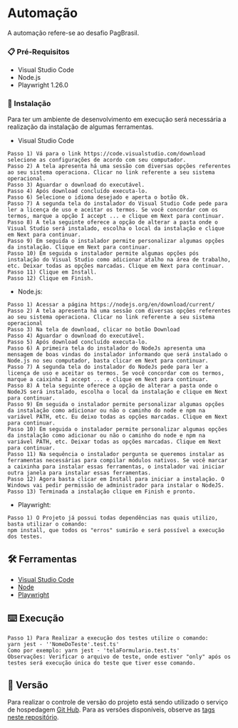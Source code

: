 #  Automação 

A automação refere-se ao desafio PagBrasil.  

### 📋 Pré-Requisitos

* Visual Studio Code
* Node.js
* Playwright 1.26.0

### 🔧 Instalação

Para ter um ambiente de desenvolvimento em execução será necessária a realização da instalação de algumas ferramentas.

* Visual Studio Code
```
Passo 1) Vá para o link https://code.visualstudio.com/download selecione as configurações de acordo com seu computador.
Passo 2) A tela apresenta há uma sessão com diversas opções referentes ao seu sistema operaciona. Clicar no link referente a seu sistema operacional.
Passo 3) Aguardar o download do executável.
Passo 4) Após download concluído executa-lo.
Passo 6) Selecione o idioma desejado e aperta o botão Ok.
Passo 7) A segunda tela do instalador do Visual Studio Code pede para ler a licença de uso e aceitar os termos. Se você concordar com os termos, marque a opção I accept ... e clique em Next para continuar.
Passo 8) A tela seguinte oferece a opção de alterar a pasta onde o Visual Studio será instalado, escolha o local da instalação e clique em Next para continuar.
Passo 9) Em seguida o instalador permite personalizar algumas opções da instalação. Clique em Next para continuar.
Passo 10) Em seguida o instalador permite algumas opções pós instalação do Visual Studio como adicionar atalho na área de trabalho, etc. Deixar todas as opções marcadas. Clique em Next para continuar.
Passo 11) Clique em Install.
Passo 12) Clique em Finish. 
```
* Node.js:
```
Passo 1) Acessar a página https://nodejs.org/en/download/current/
Passo 2) A tela apresenta há uma sessão com diversas opções referentes ao seu sistema operaciona. Clicar no link referente a seu sistema operacional
Passo 3) Na tela de download, clicar no botão Download
Passo 4) Aguardar o download do executável.
Passo 5) Após download concluído executa-lo.
Passo 6) A primeira tela do instalador do NodeJs apresenta uma mensagem de boas vindas do instalador informando que será instalado o Node.js no seu computador, basta clicar em Next para continuar.
Passo 7) A segunda tela do instalador do NodeJs pede para ler a licença de uso e aceitar os termos. Se você concordar com os termos, marque a caixinha I accept ... e clique em Next para continuar.
Passo 8) A tela seguinte oferece a opção de alterar a pasta onde o NodeJS será instalado, escolha o local da instalação e clique em Next para continuar.
Passo 9) Em seguida o instalador permite personalizar algumas opções da instalação como adicionar ou não o caminho do node e npm na variável PATH, etc. Eu deixo todas as opções marcadas. Clique em Next para continuar.
Passo 10) Em seguida o instalador permite personalizar algumas opções da instalação como adicionar ou não o caminho do node e npm na variável PATH, etc. Deixar todas as opções marcadas. Clique em Next para continuar.
Passo 11) Na sequência o instalador pergunta se queremos instalar as ferramentas necessárias para compilar módulos nativos. Se você marcar a caixinha para instalar essas ferramentas, o instalador vai iniciar outra janela para instalar essas ferramentas.
Passo 12) Agora basta clicar em Install para iniciar a instalação. O Windows vai pedir permissão de administrador para instalar o NodeJS.
Passo 13) Terminada a instalação clique em Finish e pronto.

```

* Playwright:
```
Passo 1) O Projeto já possui todas dependências nas quais utilizo, basta utilizar o comando: 
npm install, que todos os "erros" sumirão e será possível a execução dos testes.
```

## 🛠️ Ferramentas

* [Visual Studio Code](https://code.visualstudio.com/)
* [Node](https://nodejs.org/en/)
* [Playwright](https://playwright.dev/)

## ⌨️️ Execução
```
Passo 1) Para Realizar a execução dos testes utilize o comando: 
yarn jest - ''NomeDoTeste'.test.ts'
Como por exemplo: yarn jest - 'telaFormulario.test.ts'
Observações: Verificar o arquivo de teste, onde estiver "only" após os testes será execução única do teste que tiver esse comando.
```

## 📌 Versão

Para realizar o controle de versão do projeto está sendo utilizado o serviço de hospedagem [Git Hub](https://github.com/). Para as versões disponíveis, observe as [tags neste repositório](https://github.com/lucaschaveslcs/desafio_automacao). 
